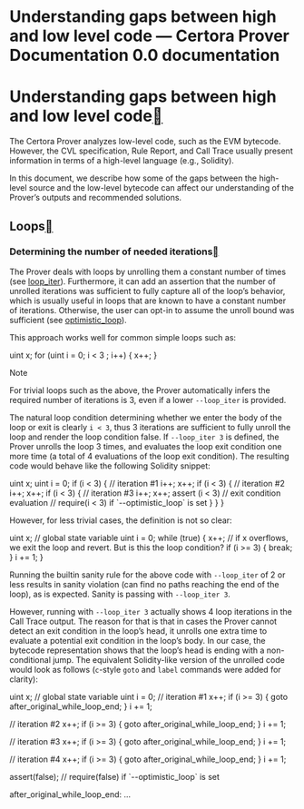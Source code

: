 # Understanding gaps between high and low level code — Certora Prover Documentation 0.0 documentation

# Understanding gaps between high and low level code[](#understanding-gaps-between-high-and-low-level-code "Link to this heading")

The Certora Prover analyzes low-level code, such as the EVM bytecode. However, the CVL specification, Rule Report, and Call Trace usually present information in terms of a high-level language (e.g., Solidity).

In this document, we describe how some of the gaps between the high-level source and the low-level bytecode can affect our understanding of the Prover’s outputs and recommended solutions.

## Loops[](#loops "Link to this heading")

### Determining the number of needed iterations[](#determining-the-number-of-needed-iterations "Link to this heading")

The Prover deals with loops by unrolling them a constant number of times (see [loop\_iter](../prover/cli/options.html#loop-iter)). Furthermore, it can add an assertion that the number of unrolled iterations was sufficient to fully capture all of the loop’s behavior, which is usually useful in loops that are known to have a constant number of iterations. Otherwise, the user can opt-in to assume the unroll bound was sufficient (see [optimistic\_loop](../prover/cli/options.html#optimistic-loop)).

This approach works well for common simple loops such as:

uint x;
for (uint i \= 0; i < 3 ; i++) {
    x++;
}

Note

For trivial loops such as the above, the Prover automatically infers the required number of iterations is 3, even if a lower `--loop_iter` is provided.

The natural loop condition determining whether we enter the body of the loop or exit is clearly `i < 3`, thus 3 iterations are sufficient to fully unroll the loop and render the loop condition false. If `--loop_iter 3` is defined, the Prover unrolls the loop 3 times, and evaluates the loop exit condition one more time (a total of 4 evaluations of the loop exit condition). The resulting code would behave like the following Solidity snippet:

uint x;
uint i \= 0;
if (i < 3) { // iteration #1
    i++;
    x++;
    if (i < 3) { // iteration #2
        i++;
        x++;
        if (i < 3) { // iteration #3
            i++;
            x++;
            assert (i < 3) // exit condition evaluation
            // require(i < 3) if \`--optimistic\_loop\` is set
        }
    }
}

However, for less trivial cases, the definition is not so clear:

uint x; // global state variable
uint i \= 0;
while (true) {
    x++; // if x overflows, we exit the loop and revert. But is this the loop condition?
    if (i \>= 3) {
        break;
    }
    i += 1;
}

Running the builtin sanity rule for the above code with `--loop_iter` of 2 or less results in sanity violation (can find no paths reaching the end of the loop), as is expected. Sanity is passing with `--loop_iter 3`.

However, running with `--loop_iter 3` actually shows 4 loop iterations in the Call Trace output. The reason for that is that in cases the Prover cannot detect an exit condition in the loop’s head, it unrolls one extra time to evaluate a potential exit condition in the loop’s body. In our case, the bytecode representation shows that the loop’s head is ending with a non-conditional jump. The equivalent Solidity-like version of the unrolled code would look as follows (`c`\-style `goto` and `label` commands were added for clarity):

uint x; // global state variable
uint i \= 0;
// iteration #1
x++;
if (i \>= 3) {
    goto after\_original\_while\_loop\_end;
}
i += 1;

// iteration #2
x++;
if (i \>= 3) {
    goto after\_original\_while\_loop\_end;
}
i += 1;

// iteration #3
x++;
if (i \>= 3) {
    goto after\_original\_while\_loop\_end;
}
i += 1;

// iteration #4
x++;
if (i \>= 3) {
    goto after\_original\_while\_loop\_end;
}
i += 1;

assert(false); // require(false) if \`--optimistic\_loop\` is set

after\_original\_while\_loop\_end: ...
